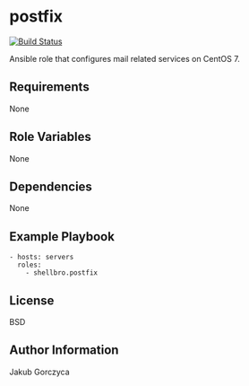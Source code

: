 postfix
=======

[![Build Status](https://travis-ci.org/shellbro/ansible-role-postfix.svg?branch=master)](https://travis-ci.org/shellbro/ansible-role-postfix)

Ansible role that configures mail related services on CentOS 7.

Requirements
------------

None

Role Variables
--------------

None

Dependencies
------------

None

Example Playbook
----------------

    - hosts: servers
      roles:
        - shellbro.postfix

License
-------

BSD

Author Information
------------------

Jakub Gorczyca
